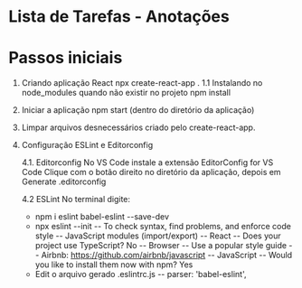 # Lista de Tarefas - Anotações

# Passos iniciais

1. Criando aplicação React
   npx create-react-app .
1.1 Instalando no node_modules quando não existir no projeto
   npm install
2. Iniciar a aplicação
   npm start (dentro do diretório da aplicação)
3. Limpar arquivos desnecessários criado pelo create-react-app.
4. Configuração ESLint e Editorconfig

    4.1. Editorconfig
    No VS Code instale a extensão EditorConfig for VS Code
    Clique com o botão direito no diretório da aplicação, depois em Generate .editorconfig

    4.2 ESLint
    No terminal digite:

    - npm i eslint babel-eslint --save-dev
    - npx eslint --init
      -- To check syntax, find problems, and enforce code style
      -- JavaScript modules (import/export)
      -- React
      -- Does your project use TypeScript? No
      -- Browser
      -- Use a popular style guide
      -- Airbnb: https://github.com/airbnb/javascript
      -- JavaScript
      -- Would you like to install them now with npm? Yes
    - Edit o arquivo gerado .eslintrc.js
      -- parser: 'babel-eslint',
